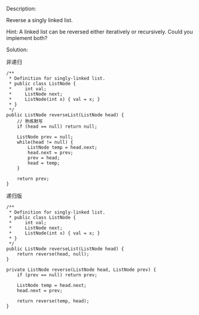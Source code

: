 Description:

Reverse a singly linked list.

Hint:
A linked list can be reversed either iteratively or recursively. Could you implement both?

Solution:


非递归
```
/**
 * Definition for singly-linked list.
 * public class ListNode {
 *     int val;
 *     ListNode next;
 *     ListNode(int x) { val = x; }
 * }
 */
public ListNode reverseList(ListNode head) {
    // 熟练默写
    if (head == null) return null;
    
    ListNode prev = null;
    while(head != null) {
        ListNode temp = head.next;
        head.next = prev;
        prev = head;
        head = temp;
    }
    
    return prev;
}
```

递归版
```
/**
 * Definition for singly-linked list.
 * public class ListNode {
 *     int val;
 *     ListNode next;
 *     ListNode(int x) { val = x; }
 * }
 */
public ListNode reverseList(ListNode head) {
    return reverse(head, null);
}

private ListNode reverse(ListNode head, ListNode prev) {
    if (prev == null) return prev;

    ListNode temp = head.next;
    head.next = prev;

    return reverse(temp, head); 
}
```